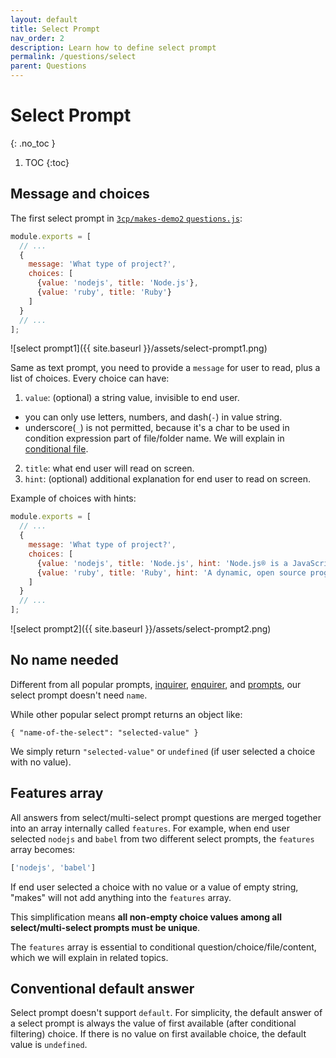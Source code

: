 ```yaml
---
layout: default
title: Select Prompt
nav_order: 2
description: Learn how to define select prompt
permalink: /questions/select
parent: Questions
---
```


# Select Prompt
{: .no_toc }

1. TOC
{:toc}

## Message and choices

The first select prompt in [`3cp/makes-demo2` `questions.js`](https://github.com/3cp/makes-demo2/blob/master/questions.js):

```js
module.exports = [
  // ...
  {
    message: 'What type of project?',
    choices: [
      {value: 'nodejs', title: 'Node.js'},
      {value: 'ruby', title: 'Ruby'}
    ]
  }
  // ...
];
```

![select prompt1]({{ site.baseurl }}/assets/select-prompt1.png)

Same as text prompt, you need to provide a `message` for user to read, plus a list of choices. Every choice can have:

1. `value`: (optional) a string value, invisible to end user.
  * you can only use letters, numbers, and dash(`-`) in value string.
  * underscore(`_`) is not permitted, because it's a char to be used in condition expression part of file/folder name. We will explain in [conditional file](../conditional-file).
2. `title`: what end user will read on screen.
3. `hint`: (optional) additional explanation for end user to read on screen.

Example of choices with hints:
```js
module.exports = [
  // ...
  {
    message: 'What type of project?',
    choices: [
      {value: 'nodejs', title: 'Node.js', hint: 'Node.js® is a JavaScript runtime built on Chrome\'s V8 JavaScript engine.'},
      {value: 'ruby', title: 'Ruby', hint: 'A dynamic, open source programming language with a focus on simplicity and productivity.'}
    ]
  }
  // ...
];
```

![select prompt2]({{ site.baseurl }}/assets/select-prompt2.png)

## No name needed

Different from all popular prompts, [inquirer](https://github.com/SBoudrias/Inquirer.js), [enquirer](https://github.com/enquirer/enquirer), and [prompts](https://github.com/terkelg/prompts), our select prompt doesn't need `name`.

While other popular select prompt returns an object like:

```
{ "name-of-the-select": "selected-value" }
```

We simply return `"selected-value"` or `undefined` (if user selected a choice with no value).

## Features array

All answers from select/multi-select prompt questions are merged together into an array internally called `features`. For example, when end user selected `nodejs` and `babel` from two different select prompts, the `features` array becomes:

```js
['nodejs', 'babel']
```

If end user selected a choice with no value or a value of empty string, "makes" will not add anything into the `features` array.

This simplification means **all non-empty choice values among all select/multi-select prompts must be unique**.

The `features` array is essential to conditional question/choice/file/content, which we will explain in related topics.

## Conventional default answer

Select prompt doesn't support `default`. For simplicity, the default answer of a select prompt is always the value of first available (after conditional filtering) choice. If there is no value on first available choice, the default value is `undefined`.
